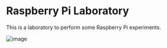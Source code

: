 # Raspberry Pi Laboratory
This is a laboratory to perform some Raspberry Pi experiments.

![image](https://github.com/FelipeRamosDev/pi-lab/assets/49094475/03f059f1-7bcc-4aec-9ef9-41831568768a)

